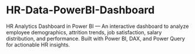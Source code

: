 # HR-Data-PowerBI-Dashboard
HR Analytics Dashboard in Power BI — An interactive dashboard to analyze employee demographics, attrition trends, job satisfaction, salary distribution, and performance. Built with Power BI, DAX, and Power Query for actionable HR insights.

